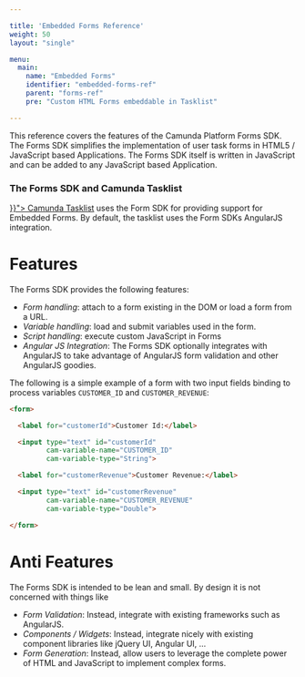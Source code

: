 ```yaml
---

title: 'Embedded Forms Reference'
weight: 50
layout: "single"

menu:
  main:
    name: "Embedded Forms"
    identifier: "embedded-forms-ref"
    parent: "forms-ref"
    pre: "Custom HTML Forms embeddable in Tasklist"

---
```


This reference covers the features of the Camunda Platform Forms SDK. The Forms SDK simplifies the
implementation of user task forms in HTML5 / JavaScript based Applications. The Forms SDK itself is
written in JavaScript and can be added to any  JavaScript based Application.

### The Forms SDK and Camunda Tasklist
<a href="../../webapps/tasklist/_index.md" >}}">
Camunda Tasklist</a> uses the Form SDK for providing support for Embedded Forms. By default, the 
tasklist uses the Form SDKs AngularJS integration.



# Features

The Forms SDK provides the following features:

* *Form handling*: attach to a form existing in the DOM or load a form from a URL.
* *Variable handling*: load and submit variables used in the form.
* *Script handling*: execute custom JavaScript in Forms
* *Angular JS Integration*: The Forms SDK optionally integrates with AngularJS to take advantage 
  of AngularJS form validation and other AngularJS goodies.

The following is a simple example of a form with two input fields binding to process variables
`CUSTOMER_ID` and `CUSTOMER_REVENUE`:

```html
<form>

  <label for="customerId">Customer Id:</label>

  <input type="text" id="customerId"
         cam-variable-name="CUSTOMER_ID"
         cam-variable-type="String">

  <label for="customerRevenue">Customer Revenue:</label>

  <input type="text" id="customerRevenue"
         cam-variable-name="CUSTOMER_REVENUE"
         cam-variable-type="Double">

</form>
```


# Anti Features

The Forms SDK is intended to be lean and small. By design it is not concerned with things like

* *Form Validation*: Instead, integrate with existing frameworks such as AngularJS.
* *Components / Widgets*: Instead, integrate nicely with existing component libraries like jQuery UI, Angular
  UI, ...
* *Form Generation*: Instead, allow users to leverage the complete power of HTML and JavaScript to
  implement complex forms.

